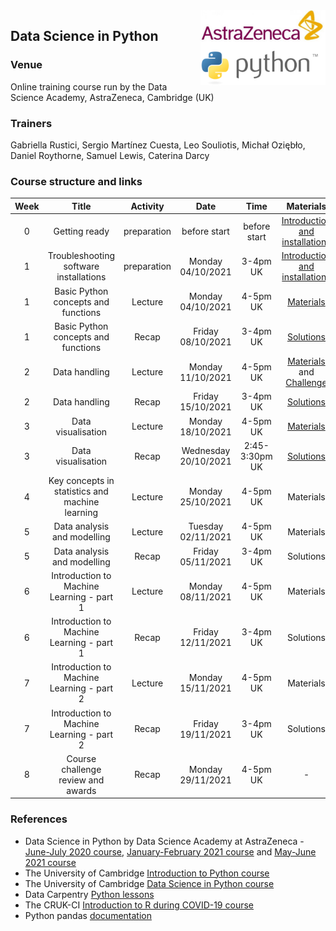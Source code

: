 <img align="right" src=img/course_logo.png width="200">


## Data Science in Python


### Venue

Online training course run by the Data Science Academy, AstraZeneca, Cambridge (UK)


### Trainers

Gabriella Rustici, Sergio Martínez Cuesta, Leo Souliotis, Michał Oziębło, Daniel Roythorne, Samuel Lewis, Caterina Darcy


### Course structure and links

Week | Title | Activity | Date | Time | Materials | Trainer
:---:|:-----:|:--------:|:----:|:----:|:---------:|:-------:
0 | Getting ready | preparation | before start | before start | [Introduction and installations](notebooks/week0_materials.ipynb) | All
1 | Troubleshooting software installations | preparation | Monday 04/10/2021 | 3-4pm UK | [Introduction and installations](notebooks/week0_materials.ipynb) | SMC
1 | Basic Python concepts and functions | Lecture | Monday 04/10/2021 | 4-5pm UK | [Materials](notebooks/week1_lecture.ipynb) | SMC
1 | Basic Python concepts and functions | Recap | Friday 08/10/2021 | 3-4pm UK | [Solutions](notebooks/week1_solutions.ipynb) |  SMC
2 | Data handling | Lecture | Monday 11/10/2021 | 4-5pm UK | [Materials](notebooks/week2_lecture.ipynb) and [Challenge](notebooks/week2_challenge.ipynb) | SMC
2 | Data handling | Recap | Friday 15/10/2021 | 3-4pm UK | [Solutions](notebooks/week2_solutions.ipynb) | SMC
3 | Data visualisation | Lecture | Monday 18/10/2021 | 4-5pm UK | [Materials](notebooks/week3_lecture.ipynb) | SMC
3 | Data visualisation | Recap | Wednesday 20/10/2021 | 2:45-3:30pm UK | [Solutions](notebooks/week3_solutions.ipynb) | SMC
4 | Key concepts in statistics and machine learning | Lecture | Monday 25/10/2021 | 4-5pm UK | Materials | LS
5 | Data analysis and modelling | Lecture | Tuesday 02/11/2021 | 4-5pm UK | Materials | LS
5 | Data analysis and modelling | Recap | Friday 05/11/2021 | 3-4pm UK | Solutions | LS
6 | Introduction to Machine Learning - part 1 | Lecture | Monday 08/11/2021 | 4-5pm UK | Materials | MO
6 | Introduction to Machine Learning - part 1 | Recap | Friday 12/11/2021 | 3-4pm UK | Solutions | MO
7 | Introduction to Machine Learning - part 2 | Lecture | Monday 15/11/2021 | 4-5pm UK | Materials | MO
7 | Introduction to Machine Learning - part 2 | Recap | Friday 19/11/2021 | 3-4pm UK | Solutions | MO
8 | Course challenge review and awards | Recap | Monday 29/11/2021 | 4-5pm UK | - | All


### References

- Data Science in Python by Data Science Academy at AstraZeneca - [June-July 2020 course](https://github.com/semacu/data-science-python), [January-February 2021 course](https://github.com/semacu/202101-data-science-python) and [May-June 2021 course](https://github.com/semacu/202105-data-science-python)
- The University of Cambridge [Introduction to Python course](https://github.com/pycam/python-basic)
- The University of Cambridge [Data Science in Python course](https://github.com/pycam/python-data-science)
- Data Carpentry [Python lessons](https://datacarpentry.org)
- The CRUK-CI [Introduction to R during COVID-19 course](https://bioinformatics-core-shared-training.github.io/r-intro/)
- Python pandas [documentation](https://pandas.pydata.org/docs/)

